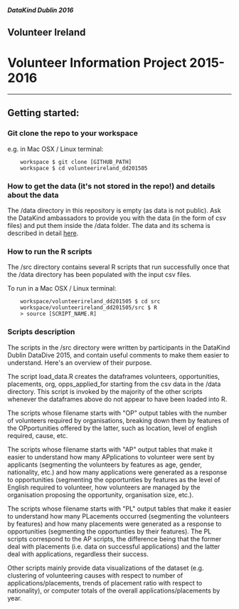 ##### DataKind Dublin 2016

## Volunteer Ireland

# Volunteer Information Project 2015-2016

---

## Getting started:

### Git clone the repo to your workspace

e.g. in Mac OSX / Linux terminal:

        workspace $ git clone [GITHUB_PATH]
        workspace $ cd volunteerireland_dd201505

### How to get the data (it's not stored in the repo!) and details about the data

The /data directory in this repository is empty (as data is not public). 
Ask the DataKind ambassadors to provide you with the data (in the form of csv files) and put them inside the /data folder.
The data and its schema is described in detail [here](https://hackpad.com/Volunteer-Ireland-DataDive-Repository-RetFXo5yDX6).

### How to run the R scripts

The /src directory contains several R scripts that run successfully once that the /data directory has been populated with the input csv files.

To run in a Mac OSX / Linux terminal:

		workspace/volunteerireland_dd201505 $ cd src
		workspace/volunteerireland_dd201505/src $ R
		> source [SCRIPT_NAME.R]

### Scripts description

The scripts in the /src directory were written by participants in the DataKind Dublin DataDive 2015, and contain useful comments to make them easier to understand. 
Here's an overview of their purpose.

The script load_data.R creates the dataframes volunteers, opportunities, placements, org, opps_applied_for starting from the csv data in the /data directory.
This script is invoked by the majority of the other scripts whenever the dataframes above do not appear to have been loaded into R.

The scripts whose filename starts with "OP" output tables with the number of volunteers required by organisations, breaking down them by features of the OPportunities offered by the latter, such as location, level of english required, cause, etc.
  
The scripts whose filename starts with "AP" output tables that make it easier to understand how many APplications to volunteer were sent by applicants (segmenting the volunteers by features as age, gender, nationality, etc.) and how many applications were generated as a response to opportunities (segmenting the opportunties by features as the level of English required to volunteer, how volunteers are managed by the organisation proposing the opportunity, organisation size, etc.).

The scripts whose filename starts with "PL" output tables that make it easier to understand how many PLacements occurred (segmenting the volunteers by features) and how many placements were generated as a response to opportunities (segmenting the opportunties by their features). The PL scripts correspond to the AP scripts, the difference being that the former deal with placements (i.e. data on successful applications) and the latter deal with applications, regardless their success.

Other scripts mainly provide data visualizations of the dataset (e.g. clustering of volunteering causes with respect to number of applications/placements, trends of placement ratio with respect to nationality), or computer totals of the overall applications/placements by year.

